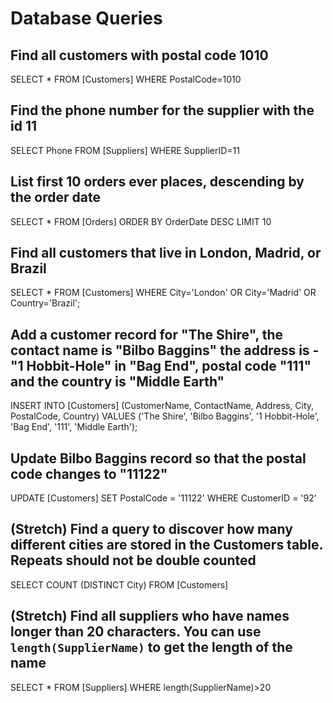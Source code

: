 # Database Queries

## Find all customers with postal code 1010

SELECT * FROM [Customers] WHERE PostalCode=1010

## Find the phone number for the supplier with the id 11

SELECT Phone FROM [Suppliers] WHERE SupplierID=11

## List first 10 orders ever places, descending by the order date

SELECT * FROM [Orders] ORDER BY OrderDate DESC
LIMIT 10

## Find all customers that live in London, Madrid, or Brazil

SELECT * FROM [Customers] WHERE City='London' OR City='Madrid' OR Country='Brazil';

## Add a customer record for "The Shire", the contact name is "Bilbo Baggins" the address is -"1 Hobbit-Hole" in "Bag End", postal code "111" and the country is "Middle Earth"

INSERT INTO [Customers] (CustomerName, ContactName, Address, City, PostalCode, Country)
VALUES ('The Shire', 'Bilbo Baggins', '1 Hobbit-Hole', 'Bag End', '111', 'Middle Earth'); 

## Update Bilbo Baggins record so that the postal code changes to "11122"

UPDATE [Customers] SET PostalCode = '11122' WHERE CustomerID = '92'

## (Stretch) Find a query to discover how many different cities are stored in the Customers table. Repeats should not be double counted

SELECT COUNT (DISTINCT City) FROM [Customers]

## (Stretch) Find all suppliers who have names longer than 20 characters. You can use `length(SupplierName)` to get the length of the name

SELECT * FROM [Suppliers] WHERE length(SupplierName)>20